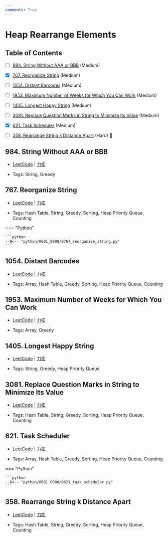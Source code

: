 ```yaml
---
comments: True
---
```


# Heap Rearrange Elements

## Table of Contents

- [ ] [984. String Without AAA or BBB](#984-string-without-aaa-or-bbb) (Medium)
- [x] [767. Reorganize String](#767-reorganize-string) (Medium)
- [ ] [1054. Distant Barcodes](#1054-distant-barcodes) (Medium)
- [ ] [1953. Maximum Number of Weeks for Which You Can Work](#1953-maximum-number-of-weeks-for-which-you-can-work) (Medium)
- [ ] [1405. Longest Happy String](#1405-longest-happy-string) (Medium)
- [ ] [3081. Replace Question Marks in String to Minimize Its Value](#3081-replace-question-marks-in-string-to-minimize-its-value) (Medium)
- [x] [621. Task Scheduler](#621-task-scheduler) (Medium)
- [ ] [358. Rearrange String k Distance Apart](#358-rearrange-string-k-distance-apart) (Hard) 👑


## 984. String Without AAA or BBB

-    [LeetCode](https://leetcode.com/problems/string-without-aaa-or-bbb/) | [力扣](https://leetcode.cn/problems/string-without-aaa-or-bbb/)

-   Tags: String, Greedy



## 767. Reorganize String

-    [LeetCode](https://leetcode.com/problems/reorganize-string/) | [力扣](https://leetcode.cn/problems/reorganize-string/)

-   Tags: Hash Table, String, Greedy, Sorting, Heap Priority Queue, Counting

=== "Python"

    ```python
    --8<-- "python/0601_0900/0767_reorganize_string.py"
    ```



## 1054. Distant Barcodes

-    [LeetCode](https://leetcode.com/problems/distant-barcodes/) | [力扣](https://leetcode.cn/problems/distant-barcodes/)

-   Tags: Array, Hash Table, Greedy, Sorting, Heap Priority Queue, Counting



## 1953. Maximum Number of Weeks for Which You Can Work

-    [LeetCode](https://leetcode.com/problems/maximum-number-of-weeks-for-which-you-can-work/) | [力扣](https://leetcode.cn/problems/maximum-number-of-weeks-for-which-you-can-work/)

-   Tags: Array, Greedy



## 1405. Longest Happy String

-    [LeetCode](https://leetcode.com/problems/longest-happy-string/) | [力扣](https://leetcode.cn/problems/longest-happy-string/)

-   Tags: String, Greedy, Heap Priority Queue



## 3081. Replace Question Marks in String to Minimize Its Value

-    [LeetCode](https://leetcode.com/problems/replace-question-marks-in-string-to-minimize-its-value/) | [力扣](https://leetcode.cn/problems/replace-question-marks-in-string-to-minimize-its-value/)

-   Tags: Hash Table, String, Greedy, Sorting, Heap Priority Queue, Counting



## 621. Task Scheduler

-    [LeetCode](https://leetcode.com/problems/task-scheduler/) | [力扣](https://leetcode.cn/problems/task-scheduler/)

-   Tags: Array, Hash Table, Greedy, Sorting, Heap Priority Queue, Counting

=== "Python"

    ```python
    --8<-- "python/0601_0900/0621_task_scheduler.py"
    ```



## 358. Rearrange String k Distance Apart

-    [LeetCode](https://leetcode.com/problems/rearrange-string-k-distance-apart/) | [力扣](https://leetcode.cn/problems/rearrange-string-k-distance-apart/)

-   Tags: Hash Table, String, Greedy, Sorting, Heap Priority Queue, Counting
